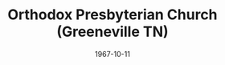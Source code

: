 ---
date: &id001 1967-10-11
end_date: null
location:
  address: null
  city: Greeneville
  state: TN
minister:
- end: 1975-10-29
  name: Robert Valentine
  start: 1967-10-11
  type: Pastor
ministers:
- Robert Valentine
name: Orthodox Presbyterian Church
names:
- end: 1975-10-29
  name: Orthodox Presbyterian Church
  start: 1967-10-11
origination_date: *id001
raw_data: 'TN

  Greeneville


  Orthodox Presbyterian Church  (October 11, 1967-October 29, 1975)

  (transferred to the Presbyterian Church in America, 1975)

  Pastor: Robert Valentine, 1967-75

  '
received_from: null
states:
- TN
status:
  active: false
  end_date: 1975-10-29
  reason: transfer
  received_from: null
  withdrawal_to: Presbyterian Church in America
title: Orthodox Presbyterian Church (Greeneville TN)
withdrawal_to:
- Presbyterian Church in America
year_established:
- 1967

---